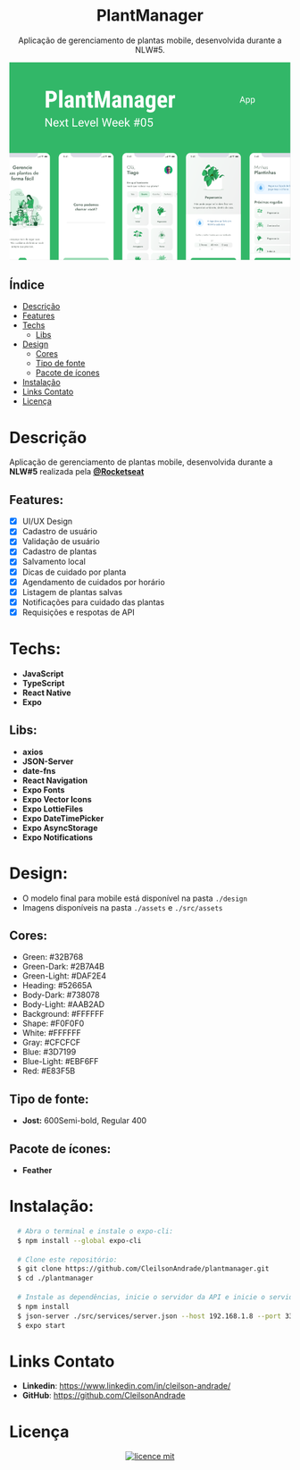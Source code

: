 <div align="center">
    <h1 align="center">PlantManager</h1>
    <p>Aplicação de gerenciamento de plantas mobile, desenvolvida durante a NLW#5.</p>
    <img src="./design/design.png" alt="Logo" width="800">
</div>

## Índice

* [Descrição](#descrição)
* [Features](#features) 
* [Techs](#techs)
  * [Libs](#Libs)
* [Design](#design)
  * [Cores](#cores)
  * [Tipo de fonte](#tipo-de-fonte)
  * [Pacote de ícones](#pacote-de-ícones)
* [Instalação](#instalação)
* [Links Contato](#links-contato)
* [Licença](#licença)

# Descrição
Aplicação de gerenciamento de plantas mobile, desenvolvida durante a **NLW#5** realizada pela [**@Rocketseat**](https://github.com/Rocketseat)

## Features:
- [x] UI/UX Design
- [x] Cadastro de usuário
- [x] Validação de usuário
- [x] Cadastro de plantas
- [x] Salvamento local
- [x] Dicas de cuidado por planta
- [x] Agendamento de cuidados por horário
- [x] Listagem de plantas salvas
- [x] Notificações para cuidado das plantas
- [x] Requisições e respotas de API

# Techs: 
- **JavaScript**
- **TypeScript**
- **React Native**
- **Expo**

## Libs:
- **axios**
- **JSON-Server**
- **date-fns**
- **React Navigation**
- **Expo Fonts**
- **Expo Vector Icons**
- **Expo LottieFiles**
- **Expo DateTimePicker**
- **Expo AsyncStorage**
- **Expo Notifications**

# Design:
- O modelo final para mobile está disponível na pasta `./design`<br>
- Imagens disponíveis na pasta `./assets` e `./src/assets`<br>

## Cores:
- Green: #32B768<br>
- Green-Dark: #2B7A4B<br>
- Green-Light: #DAF2E4<br>
- Heading: #52665A<br>
- Body-Dark: #738078<br>
- Body-Light: #AAB2AD<br>
- Background: #FFFFFF<br>
- Shape: #F0F0F0<br>
- White: #FFFFFF<br>
- Gray: #CFCFCF<br>
- Blue: #3D7199<br>
- Blue-Light: #EBF6FF<br>
- Red: #E83F5B<br>

## Tipo de fonte:
- **Jost:** 600Semi-bold, Regular 400

## Pacote de ícones:
- **Feather**

# Instalação:

```bash
  # Abra o terminal e instale o expo-cli:
  $ npm install --global expo-cli

  # Clone este repositório:
  $ git clone https://github.com/CleilsonAndrade/plantmanager.git
  $ cd ./plantmanager

  # Instale as dependências, inicie o servidor da API e inicie o servidor de desenvolvimento:
  $ npm install
  $ json-server ./src/services/server.json --host 192.168.1.8 --port 3333 -d 700
  $ expo start
```

# Links Contato
- **Linkedin**: https://www.linkedin.com/in/cleilson-andrade/<br>
- **GitHub**: https://github.com/CleilsonAndrade<br>

# Licença
<p align="center"><a href="https://github.com/CleilsonAndrade/plantmanager/blob/master/LICENSE"><img src="https://camo.githubusercontent.com/002151a49ee9afae7ce4c2bce93056c9f0e108fbd14e5a7e46e7e79d87bb1071/68747470733a2f2f696d672e736869656c64732e696f2f62616467652f6c6963656e63652d4d49542d626c75652e7376673f7374796c653d666c61742d737175617265" alt="licence mit" data-canonical-src="https://img.shields.io/badge/licence-MIT-blue.svg?style=flat-square" style="max-width:100%;"></a></p>
